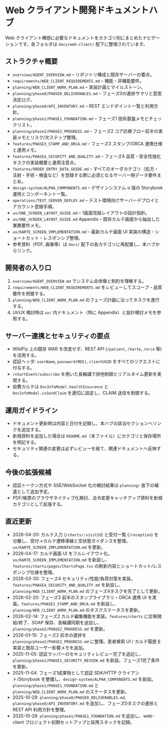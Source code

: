 # Web クライアント開発ドキュメントハブ

Web クライアント構想に必要なドキュメントをカテゴリ別にまとめたナビゲーションです。各フォルダは `docs/web-client/` 配下に整理されています。

## ストラクチャ概要
- `overview/AGENT_OVERVIEW.md` – リポジトリ構成と既存サーバーの要点。
- `requirements/WEB_CLIENT_REQUIREMENTS.md` – 機能・非機能要件。
- `planning/WEB_CLIENT_WORK_PLAN.md` – 実装計画とマイルストーン。
- `planning/phase0/PHASE0_DELIVERABLES.md` – フェーズ0の進捗サマリと意思決定ログ。
- `planning/phase0/API_INVENTORY.md` – REST エンドポイント一覧と利用方針。
- `planning/phase1/PHASE1_FOUNDATION.md` – フェーズ1 技術基盤メモとチェックリスト。
- `planning/phase2/PHASE2_PROGRESS.md` – フェーズ2 コア診療フロー前半の実装メモとリスク/次ステップ整理。
- `features/PHASE3_STAMP_AND_ORCA.md` – フェーズ3 スタンプ/ORCA 連携仕様と運用メモ。
- `features/PHASE4_SECURITY_AND_QUALITY.md` – フェーズ4 品質・安全性強化タスクの実装概要と運用注意点。
- `features/ORDER_ENTRY_DATA_GUIDE.md` – すべてのオーダカテゴリ（処方・注射・手術・検査など）を登録する際に必須となるサーバー側データ要件まとめ。
- `design-system/ALPHA_COMPONENTS.md` – デザインシステム α 版の Storybook 運用とコンポーネント一覧。
- `operations/TEST_SERVER_DEPLOY.md` – テスト環境向けサーバーデプロイとアカウント登録手順。
- `ux/ONE_SCREEN_LAYOUT_GUIDE.md` – 1画面完結レイアウトの設計指針。
- `ux/ONE_SCREEN_LAYOUT_GUIDE.md` Appendix – 既存カルテ画面から抽出した業務要件メモ。
- `ux/KARTE_SCREEN_IMPLEMENTATION.md` – 最新カルテ画面 UI 実装の構造・ショートカット・レスポンシブ整理。
- 参考資料（PDF, 画像等）は `docs/` 配下の各カテゴリに再配置し、本ハブからリンク。

## 開発者の入り口
1. `overview/AGENT_OVERVIEW.md` でシステム全体像と制約を理解する。
2. `requirements/WEB_CLIENT_REQUIREMENTS.md` をレビューしてスコープ・品質要件を把握する。
3. `planning/WEB_CLIENT_WORK_PLAN.md` のフェーズ計画に沿ってタスクを進行する。
4. UI/UX 検討時は `ux/` 内ドキュメント（特に Appendix）と設計検討メモを参照する。

## サーバー連携とセキュリティの要点
- WildFly 上の既存 WAR を改変せず、REST API (`/patient`, `/karte`, `/orca` 等) を活用する。
- 認証ヘッダ: `userName`, `password(MD5)`, `clientUUID` をすべてのリクエストに付与する。
- `/chartEvent/subscribe` を用いた長輪講で排他制御とリアルタイム更新を実現する。
- 自費カルテは `DocInfoModel.healthInsurance` と `DocInfoModel.isSendClaim` を適切に設定し、CLAIM 送信を制御する。

## 運用ガイドライン
- ドキュメント更新時は内容と日付を記録し、本ハブの該当セクションへリンクを追加する。
- 新規資料を追加した場合は `README.md`（本ファイル）にカテゴリと保存場所を明記する。
- セキュリティ関連の変更は必ずレビューを経て、関連ドキュメントへ反映する。

## 今後の拡張候補
- 認証トークン方式や SSE/WebSocket 化の検討結果は `planning/` 直下の補遺として追加予定。
- PDF/帳票のブラウザネイティブ化検討、法令変更キャッチアップ資料を新規カテゴリとして拡張する。

## 直近更新
- 2026-04-20: カルテ入力 (`/charts/:visitId`) と受付一覧 (`/reception`) を分離し、受付→カルテ遷移導線と空状態ガイダンスを整理。`ux/KARTE_SCREEN_IMPLEMENTATION.md` を更新。
- 2026-04-17: カルテ画面 UI をフルレイアウト化。`ux/KARTE_SCREEN_IMPLEMENTATION.md` を新設し、`features/charts/pages/ChartsPage.tsx` の刷新内容とショートカット/レスポンシブ仕様を整理。
- 2026-03-30: フェーズ4 セキュリティ/性能/負荷対策を実装。`features/PHASE4_SECURITY_AND_QUALITY.md` を新設し、`planning/WEB_CLIENT_WORK_PLAN.md` のフェーズ4タスクを完了として更新。
- 2026-02-20: フェーズ3 前半のスタンプライブラリ・ORCA 連携 UI を実装。`features/PHASE3_STAMP_AND_ORCA.md` を新設し、`planning/WEB_CLIENT_WORK_PLAN.md` のタスクステータスを更新。
- 2026-02-14: フェーズ2 カルテ編集機能を実装。`features/charts` に診察開始/終了、SOAP 保存、長輪講同期を追加し、`planning/phase2/PHASE2_PROGRESS.md` を更新。
- 2026-01-15: フェーズ2 前半の進捗を `planning/phase2/PHASE2_PROGRESS.md` に整理。患者検索 UI / カルテ履歴 β 実装と既存ユーザー影響メモを追加。
- 2025-11-05: 認証ラッパーのセキュリティレビュー完了を追記し、`planning/phase1/PHASE1_SECURITY_REVIEW.md` を新設。フェーズ1完了条件を更新。
- 2025-11-04: フェーズ1成果物として認証 SDK/HTTP クライアント/Storybook を整備し、`design-system/ALPHA_COMPONENTS.md` を新設。`planning/phase1/PHASE1_FOUNDATION.md` と `planning/WEB_CLIENT_WORK_PLAN.md` のステータスを更新。
- 2025-10-29: `planning/phase0/PHASE0_DELIVERABLES.md`, `planning/phase0/API_INVENTORY.md` を追加し、フェーズ0タスクの進捗と REST API 利用方針を整理。
- 2025-10-29: `planning/phase1/PHASE1_FOUNDATION.md` を追加し、web-client プロジェクト初期セットアップと採用スタックを記録。
